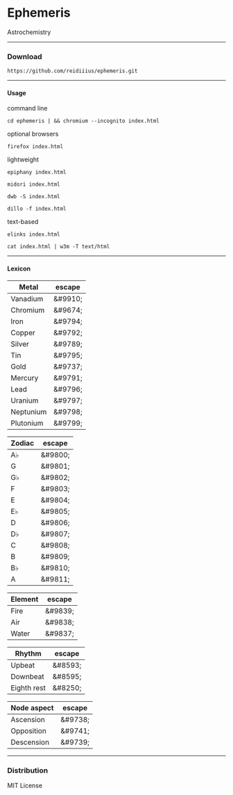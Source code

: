 ﻿Ephemeris
=========
Astrochemistry

---

### Download

    https://github.com/reidiiius/ephemeris.git

---

#### Usage
command line

    cd ephemeris | && chromium --incognito index.html

optional browsers

    firefox index.html

lightweight

    epiphany index.html

    midori index.html

    dwb -S index.html

    dillo -f index.html

text-based

    elinks index.html

    cat index.html | w3m -T text/html

---

#### Lexicon

 Metal | escape |
-------|--------|
 Vanadium | &amp;#9910; |
 Chromium | &amp;#9674; |
 Iron | &amp;#9794; |
 Copper | &amp;#9792; |
 Silver | &amp;#9789; |
 Tin | &amp;#9795; |
 Gold | &amp;#9737; |
 Mercury | &amp;#9791; |
 Lead | &amp;#9796; |
 Uranium | &amp;#9797; |
 Neptunium | &amp;#9798; |
 Plutonium | &amp;#9799; |

 Zodiac | escape |
---------|--------|
 A&#9837; | &amp;#9800; |
 G | &amp;#9801; |
 G&#9837; | &amp;#9802; |
 F | &amp;#9803; |
 E | &amp;#9804; |
 E&#9837; | &amp;#9805; |
 D | &amp;#9806; |
 D&#9837; | &amp;#9807; |
 C | &amp;#9808; |
 B | &amp;#9809; |
 B&#9837; | &amp;#9810; |
 A | &amp;#9811; |

 Element | escape |
---------|--------|
 Fire | &amp;#9839; |
 Air | &amp;#9838; |
 Water | &amp;#9837; |

 Rhythm | escape |
---------|--------|
 Upbeat | &amp;#8593; |
 Downbeat | &amp;#8595; |
 Eighth rest | &amp;#8250; |

 Node aspect | escape |
-------------|--------|
 Ascension | &amp;#9738; |
 Opposition | &amp;#9741; |
 Descension | &amp;#9739; |

---

### Distribution
MIT License

